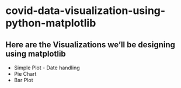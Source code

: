 # covid-data-visualization-using-python-matplotlib

## Here are the Visualizations we’ll be designing using matplotlib
- Simple Plot - Date handling
- Pie Chart
- Bar Plot 
